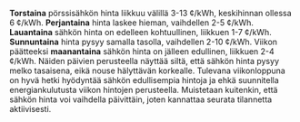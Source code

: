 **Torstaina** pörssisähkön hinta liikkuu välillä 3-13 ¢/kWh, keskihinnan ollessa 6 ¢/kWh. **Perjantaina** hinta laskee hieman, vaihdellen 2-5 ¢/kWh. **Lauantaina** sähkön hinta on edelleen kohtuullinen, liikkuen 1-7 ¢/kWh. **Sunnuntaina** hinta pysyy samalla tasolla, vaihdellen 2-10 ¢/kWh. Viikon päätteeksi **maanantaina** sähkön hinta on jälleen edullinen, liikkuen 2-4 ¢/kWh. Näiden päivien perusteella näyttää siltä, että sähkön hinta pysyy melko tasaisena, eikä nouse hälyttävän korkealle. Tulevana viikonloppuna on hyvä hetki hyödyntää sähkön edullisempia hintoja ja ehkä suunnitella energiankulutusta viikon hintojen perusteella. Muistetaan kuitenkin, että sähkön hinta voi vaihdella päivittäin, joten kannattaa seurata tilannetta aktiivisesti.